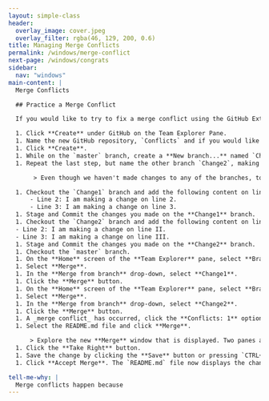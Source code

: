 ```yaml
---
layout: simple-class
header:
  overlay_image: cover.jpeg
  overlay_filter: rgba(46, 129, 200, 0.6)
title: Managing Merge Conflicts
permalink: /windows/merge-conflict
next-page: /windows/congrats
sidebar:
  nav: "windows"
main-content: |
  Merge Conflicts

  ## Practice a Merge Conflict

  If you would like to try to fix a merge conflict using the GitHub Extension for Visual Studio, use the following steps.

  1. Click **Create** under GitHub on the Team Explorer Pane.
  1. Name the new GitHub repository, `Conflicts` and if you would like include a description.
  1. Click **Create**.
  1. While on the `master` branch, create a **New branch...** named `Change1`. Uncheck the **Checkout branch** option then click the **Create Branch** button.
  1. Repeat the last step, but name the other branch `Change2`, making sure that is is based on the `master` branch.

       > Even though we haven't made changes to any of the branches, to ensure you don't encounter any issues, use `master` as the branch your new branches are based on.

  1. Checkout the `Change1` branch and add the following content on line 2 and line 3:
      - Line 2: I am making a change on line 2.
      - Line 3: I am making a change on line 3.
  1. Stage and Commit the changes you made on the **Change1** branch.
  1. Checkout the `Change2` branch and add the following content on line 2 and line 3:
  - Line 2: I am making a change on line II.
  - Line 3: I am making a change on line III.
  1. Stage and Commit the changes you made on the **Change2** branch.
  1. Checkout the `master` branch.
  1. On the **Home** screen of the **Team Explorer** pane, select **Branches**.
  1. Select **Merge**.
  1. In the **Merge from branch** drop-down, select **Change1**.
  1. Click the **Merge** button.
  1. On the **Home** screen of the **Team Explorer** pane, select **Branches**.
  1. Select **Merge**.
  1. In the **Merge from branch** drop-down, select **Change2**.
  1. Click the **Merge** button.
  1. A _merge conflict_ has occurred, click the **Conflicts: 1** option from the Team Explorer - Branches pane.
  1. Select the README.md file and click **Merge**.

      > Explore the new **Merge** window that is displayed. Two panes are displayed, **Source** and **Target**. The Source pane is based on the **Change2** branch and the Target pane is based on the **master** branch.  
  1. Click the **Take Right** button.
  1. Save the change by clicking the **Save** button or pressing `CTRL+S` on your keyboard.
  1. Click **Accept Merge**. The `README.md` file now displays the changes you selected.

tell-me-why: |
  Merge conflicts happen because
---
```

